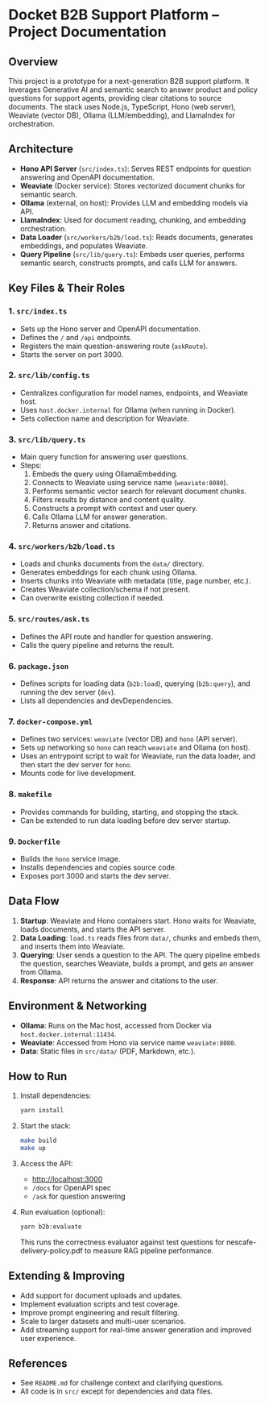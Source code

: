 # Docket B2B Support Platform – Project Documentation

## Overview

This project is a prototype for a next-generation B2B support platform. It leverages Generative AI and semantic search to answer product and policy questions for support agents, providing clear citations to source documents. The stack uses Node.js, TypeScript, Hono (web server), Weaviate (vector DB), Ollama (LLM/embedding), and LlamaIndex for orchestration.

## Architecture

- **Hono API Server** (`src/index.ts`): Serves REST endpoints for question answering and OpenAPI documentation.
- **Weaviate** (Docker service): Stores vectorized document chunks for semantic search.
- **Ollama** (external, on host): Provides LLM and embedding models via API.
- **LlamaIndex**: Used for document reading, chunking, and embedding orchestration.
- **Data Loader** (`src/workers/b2b/load.ts`): Reads documents, generates embeddings, and populates Weaviate.
- **Query Pipeline** (`src/lib/query.ts`): Embeds user queries, performs semantic search, constructs prompts, and calls LLM for answers.

## Key Files & Their Roles

### 1. `src/index.ts`

- Sets up the Hono server and OpenAPI documentation.
- Defines the `/` and `/api` endpoints.
- Registers the main question-answering route (`askRoute`).
- Starts the server on port 3000.

### 2. `src/lib/config.ts`

- Centralizes configuration for model names, endpoints, and Weaviate host.
- Uses `host.docker.internal` for Ollama (when running in Docker).
- Sets collection name and description for Weaviate.

### 3. `src/lib/query.ts`

- Main query function for answering user questions.
- Steps:
  1. Embeds the query using OllamaEmbedding.
  2. Connects to Weaviate using service name (`weaviate:8080`).
  3. Performs semantic vector search for relevant document chunks.
  4. Filters results by distance and content quality.
  5. Constructs a prompt with context and user query.
  6. Calls Ollama LLM for answer generation.
  7. Returns answer and citations.

### 4. `src/workers/b2b/load.ts`

- Loads and chunks documents from the `data/` directory.
- Generates embeddings for each chunk using Ollama.
- Inserts chunks into Weaviate with metadata (title, page number, etc.).
- Creates Weaviate collection/schema if not present.
- Can overwrite existing collection if needed.

### 5. `src/routes/ask.ts`

- Defines the API route and handler for question answering.
- Calls the query pipeline and returns the result.

### 6. `package.json`

- Defines scripts for loading data (`b2b:load`), querying (`b2b:query`), and running the dev server (`dev`).
- Lists all dependencies and devDependencies.

### 7. `docker-compose.yml`

- Defines two services: `weaviate` (vector DB) and `hono` (API server).
- Sets up networking so `hono` can reach `weaviate` and Ollama (on host).
- Uses an entrypoint script to wait for Weaviate, run the data loader, and then start the dev server for `hono`.
- Mounts code for live development.

### 8. `makefile`

- Provides commands for building, starting, and stopping the stack.
- Can be extended to run data loading before dev server startup.

### 9. `Dockerfile`

- Builds the `hono` service image.
- Installs dependencies and copies source code.
- Exposes port 3000 and starts the dev server.

## Data Flow

1. **Startup**: Weaviate and Hono containers start. Hono waits for Weaviate, loads documents, and starts the API server.
2. **Data Loading**: `load.ts` reads files from `data/`, chunks and embeds them, and inserts them into Weaviate.
3. **Querying**: User sends a question to the API. The query pipeline embeds the question, searches Weaviate, builds a prompt, and gets an answer from Ollama.
4. **Response**: API returns the answer and citations to the user.

## Environment & Networking

- **Ollama**: Runs on the Mac host, accessed from Docker via `host.docker.internal:11434`.
- **Weaviate**: Accessed from Hono via service name `weaviate:8080`.
- **Data**: Static files in `src/data/` (PDF, Markdown, etc.).

## How to Run

1. Install dependencies:
   ```sh
   yarn install
   ```
2. Start the stack:
   ```sh
   make build
   make up
   ```
3. Access the API:
   - [http://localhost:3000](http://localhost:3000)
   - `/docs` for OpenAPI spec
   - `/ask` for question answering

4. Run evaluation (optional):
   ```sh
   yarn b2b:evaluate
   ```
   This runs the correctness evaluator against test questions for nescafe-delivery-policy.pdf to measure RAG pipeline performance.

## Extending & Improving

- Add support for document uploads and updates.
- Implement evaluation scripts and test coverage.
- Improve prompt engineering and result filtering.
- Scale to larger datasets and multi-user scenarios.
- Add streaming support for real-time answer generation and improved user experience.

## References

- See `README.md` for challenge context and clarifying questions.
- All code is in `src/` except for dependencies and data files.
